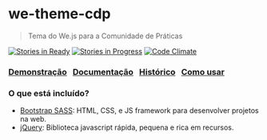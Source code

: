 # we-theme-cdp
> Tema do We.js para a Comunidade de Práticas

[![Stories in Ready](https://badge.waffle.io/abs-org/we-theme-cdp.png?label=ready&title=Ready)](https://waffle.io/abs-org/we-theme-cdp)
[![Stories in Progress](https://badge.waffle.io/abs-org/we-theme-cdp.png?label=In%20Progress&title=In%20Progress)](https://waffle.io/abs-org/we-theme-cdp)
[![Code Climate](https://codeclimate.com/github/ABS-org/we-theme-cdp/badges/gpa.svg)](https://codeclimate.com/github/ABS-org/we-theme-cdp)

### [Demonstração](https://abs-org.github.io/we-theme-cdp/demo/) &nbsp; [Documentação](https://github.com/ABS-org/we-theme-cdp/wiki) &nbsp; [Histórico](https://github.com/ABS-org/we-theme-cdp/blob/master/History.md) &nbsp; [Como usar](https://github.com/ABS-org/we-theme-cdp/wiki/Como-usar)

### O que está incluído?
- [Bootstrap SASS](http://getbootstrap.com/css/#sass): HTML, CSS, e JS framework para desenvolver projetos na web.
- [jQuery](http://jquery.com/): Biblioteca javascript rápida, pequena e rica em recursos.
